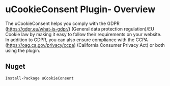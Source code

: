 # uCookieConsent Plugin- Overview
The uCookieConsent helps you comply with the GDPR (https://gdpr.eu/what-is-gdpr/) (General data protection regulation)/EU Cookie law by making it easy to follow their requirements on your website. In addition to GDPR, you can also ensure compliance with the CCPA (https://oag.ca.gov/privacy/ccpa) (California Consumer Privacy Act) or both using the plugin.

## Nuget

``` Install-Package uCookieConsent ```
